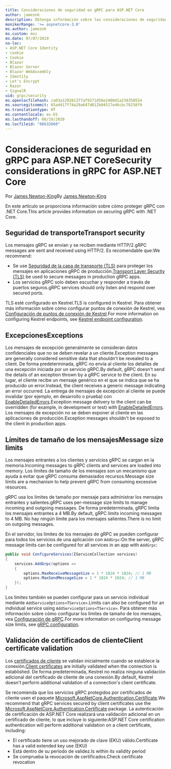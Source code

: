 ```yaml
---
title: Consideraciones de seguridad en gRPC para ASP.NET Core
author: jamesnk
description: Obtenga información sobre las consideraciones de seguridad de gRPC para ASP.NET Core.
monikerRange: '>= aspnetcore-3.0'
ms.author: jamesnk
ms.custom: mvc
ms.date: 07/07/2019
no-loc:
- ASP.NET Core Identity
- cookie
- Cookie
- Blazor
- Blazor Server
- Blazor WebAssembly
- Identity
- Let's Encrypt
- Razor
- SignalR
uid: grpc/security
ms.openlocfilehash: ca03a129281377af9271d56e2400d1a238358554
ms.sourcegitcommit: 65add17f74a29a647d812b04517e46cbc78258f9
ms.translationtype: HT
ms.contentlocale: es-ES
ms.lasthandoff: 08/19/2020
ms.locfileid: "88632660"
---
```

# <a name="security-considerations-in-grpc-for-aspnet-core"></a><span data-ttu-id="83520-103">Consideraciones de seguridad en gRPC para ASP.NET Core</span><span class="sxs-lookup"><span data-stu-id="83520-103">Security considerations in gRPC for ASP.NET Core</span></span>

<span data-ttu-id="83520-104">Por [James Newton-King](https://twitter.com/jamesnk)</span><span class="sxs-lookup"><span data-stu-id="83520-104">By [James Newton-King](https://twitter.com/jamesnk)</span></span>

<span data-ttu-id="83520-105">En este artículo se proporciona información sobre cómo proteger gRPC con .NET Core.</span><span class="sxs-lookup"><span data-stu-id="83520-105">This article provides information on securing gRPC with .NET Core.</span></span>

## <a name="transport-security"></a><span data-ttu-id="83520-106">Seguridad de transporte</span><span class="sxs-lookup"><span data-stu-id="83520-106">Transport security</span></span>

<span data-ttu-id="83520-107">Los mensajes gRPC se envían y se reciben mediante HTTP/2.</span><span class="sxs-lookup"><span data-stu-id="83520-107">gRPC messages are sent and received using HTTP/2.</span></span> <span data-ttu-id="83520-108">Es recomendable que:</span><span class="sxs-lookup"><span data-stu-id="83520-108">We recommend:</span></span>

* <span data-ttu-id="83520-109">Se use [Seguridad de la capa de transporte (TLS)](https://tools.ietf.org/html/rfc5246) para proteger los mensajes en aplicaciones gRPC de producción.</span><span class="sxs-lookup"><span data-stu-id="83520-109">[Transport Layer Security (TLS)](https://tools.ietf.org/html/rfc5246) be used to secure messages in production gRPC apps.</span></span>
* <span data-ttu-id="83520-110">Los servicios gRPC solo deben escuchar y responder a través de puertos seguros.</span><span class="sxs-lookup"><span data-stu-id="83520-110">gRPC services should only listen and respond over secured ports.</span></span>

<span data-ttu-id="83520-111">TLS esté configurado en Kestrel.</span><span class="sxs-lookup"><span data-stu-id="83520-111">TLS is configured in Kestrel.</span></span> <span data-ttu-id="83520-112">Para obtener más información sobre cómo configurar puntos de conexión de Kestrel, vea [Configuración de puntos de conexión de Kestrel](xref:fundamentals/servers/kestrel#endpoint-configuration).</span><span class="sxs-lookup"><span data-stu-id="83520-112">For more information on configuring Kestrel endpoints, see [Kestrel endpoint configuration](xref:fundamentals/servers/kestrel#endpoint-configuration).</span></span>

## <a name="exceptions"></a><span data-ttu-id="83520-113">Excepciones</span><span class="sxs-lookup"><span data-stu-id="83520-113">Exceptions</span></span>

<span data-ttu-id="83520-114">Los mensajes de excepción generalmente se consideran datos confidenciales que no se deben revelar a un cliente.</span><span class="sxs-lookup"><span data-stu-id="83520-114">Exception messages are generally considered sensitive data that shouldn't be revealed to a client.</span></span> <span data-ttu-id="83520-115">De forma predeterminada, gRPC no envía al cliente los detalles de una excepción iniciada por un servicio gRPC.</span><span class="sxs-lookup"><span data-stu-id="83520-115">By default, gRPC doesn't send the details of an exception thrown by a gRPC service to the client.</span></span> <span data-ttu-id="83520-116">En su lugar, el cliente recibe un mensaje genérico en el que se indica que se ha producido un error.</span><span class="sxs-lookup"><span data-stu-id="83520-116">Instead, the client receives a generic message indicating an error occurred.</span></span> <span data-ttu-id="83520-117">La entrega de mensajes de excepción al cliente se puede invalidar (por ejemplo, en desarrollo o prueba) con [EnableDetailedErrors](xref:grpc/configuration#configure-services-options).</span><span class="sxs-lookup"><span data-stu-id="83520-117">Exception message delivery to the client can be overridden (for example, in development or test) with [EnableDetailedErrors](xref:grpc/configuration#configure-services-options).</span></span> <span data-ttu-id="83520-118">Los mensajes de excepción no se deben exponer al cliente en las aplicaciones de producción.</span><span class="sxs-lookup"><span data-stu-id="83520-118">Exception messages shouldn't be exposed to the client in production apps.</span></span>

## <a name="message-size-limits"></a><span data-ttu-id="83520-119">Límites de tamaño de los mensajes</span><span class="sxs-lookup"><span data-stu-id="83520-119">Message size limits</span></span>

<span data-ttu-id="83520-120">Los mensajes entrantes a los clientes y servicios gRPC se cargan en la memoria.</span><span class="sxs-lookup"><span data-stu-id="83520-120">Incoming messages to gRPC clients and services are loaded into memory.</span></span> <span data-ttu-id="83520-121">Los límites de tamaño de los mensajes son un mecanismo que ayuda a evitar que gRPC consuma demasiados recursos.</span><span class="sxs-lookup"><span data-stu-id="83520-121">Message size limits are a mechanism to help prevent gRPC from consuming excessive resources.</span></span>

<span data-ttu-id="83520-122">gRPC usa los límites de tamaño por mensaje para administrar los mensajes entrantes y salientes.</span><span class="sxs-lookup"><span data-stu-id="83520-122">gRPC uses per-message size limits to manage incoming and outgoing messages.</span></span> <span data-ttu-id="83520-123">De forma predeterminada, gRPC limita los mensajes entrantes a 4 MB.</span><span class="sxs-lookup"><span data-stu-id="83520-123">By default, gRPC limits incoming messages to 4 MB.</span></span> <span data-ttu-id="83520-124">No hay ningún límite para los mensajes salientes.</span><span class="sxs-lookup"><span data-stu-id="83520-124">There is no limit on outgoing messages.</span></span>

<span data-ttu-id="83520-125">En el servidor, los límites de los mensajes de gRPC se pueden configurar para todos los servicios de una aplicación con `AddGrpc`:</span><span class="sxs-lookup"><span data-stu-id="83520-125">On the server, gRPC message limits can be configured for all services in an app with `AddGrpc`:</span></span>

```csharp
public void ConfigureServices(IServiceCollection services)
{
    services.AddGrpc(options =>
    {
        options.MaxReceiveMessageSize = 1 * 1024 * 1024; // 1 MB
        options.MaxSendMessageSize = 1 * 1024 * 1024; // 1 MB
    });
}
```

<span data-ttu-id="83520-126">Los límites también se pueden configurar para un servicio individual mediante `AddServiceOptions<TService>`.</span><span class="sxs-lookup"><span data-stu-id="83520-126">Limits can also be configured for an individual service using `AddServiceOptions<TService>`.</span></span> <span data-ttu-id="83520-127">Para obtener más información sobre cómo configurar los límites de tamaño de los mensajes, vea [Configuración de gRPC](xref:grpc/configuration).</span><span class="sxs-lookup"><span data-stu-id="83520-127">For more information on configuring message size limits, see [gRPC configuration](xref:grpc/configuration).</span></span>

## <a name="client-certificate-validation"></a><span data-ttu-id="83520-128">Validación de certificados de cliente</span><span class="sxs-lookup"><span data-stu-id="83520-128">Client certificate validation</span></span>

<span data-ttu-id="83520-129">Los [certificados de cliente](https://tools.ietf.org/html/rfc5246#section-7.4.4) se validan inicialmente cuando se establece la conexión.</span><span class="sxs-lookup"><span data-stu-id="83520-129">[Client certificates](https://tools.ietf.org/html/rfc5246#section-7.4.4) are initially validated when the connection is established.</span></span> <span data-ttu-id="83520-130">De forma predeterminada, Kestrel no realiza ninguna validación adicional del certificado de cliente de una conexión.</span><span class="sxs-lookup"><span data-stu-id="83520-130">By default, Kestrel doesn't perform additional validation of a connection's client certificate.</span></span>

<span data-ttu-id="83520-131">Se recomienda que los servicios gRPC protegidos por certificados de cliente usen el paquete [Microsoft.AspNetCore.Authentication.Certificate](xref:security/authentication/certauth).</span><span class="sxs-lookup"><span data-stu-id="83520-131">We recommend that gRPC services secured by client certificates use the [Microsoft.AspNetCore.Authentication.Certificate](xref:security/authentication/certauth) package.</span></span> <span data-ttu-id="83520-132">La autenticación de certificación de ASP.NET Core realizará una validación adicional en un certificado de cliente, lo que incluye lo siguiente:</span><span class="sxs-lookup"><span data-stu-id="83520-132">ASP.NET Core certification authentication will perform additional validation on a client certificate, including:</span></span>

* <span data-ttu-id="83520-133">El certificado tiene un uso mejorado de clave (EKU) válido.</span><span class="sxs-lookup"><span data-stu-id="83520-133">Certificate has a valid extended key use (EKU)</span></span>
* <span data-ttu-id="83520-134">Está dentro de su período de validez.</span><span class="sxs-lookup"><span data-stu-id="83520-134">Is within its validity period</span></span>
* <span data-ttu-id="83520-135">Se comprueba la revocación de certificados.</span><span class="sxs-lookup"><span data-stu-id="83520-135">Check certificate revocation</span></span>
